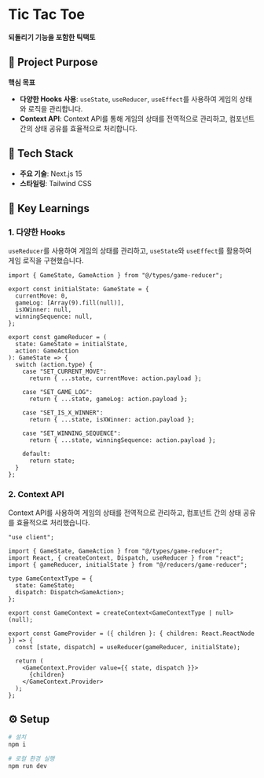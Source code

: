 # Tic Tac Toe

**되돌리기 기능을 포함한 틱택토**

## 🎯 **Project Purpose**

**핵심 목표**

- **다양한 Hooks 사용**: `useState`, `useReducer`, `useEffect`를 사용하여 게임의 상태와 로직을 관리합니다.
- **Context API**: Context API를 통해 게임의 상태를 전역적으로 관리하고, 컴포넌트 간의 상태 공유를 효율적으로 처리합니다.

## 🔨 **Tech Stack**

- **주요 기술**: Next.js 15
- **스타일링**: Tailwind CSS

## 📝 **Key Learnings**

### 1. 다양한 Hooks

`useReducer`를 사용하여 게임의 상태를 관리하고, `useState`와 `useEffect`를 활용하여 게임 로직을 구현했습니다.

```tsx
import { GameState, GameAction } from "@/types/game-reducer";

export const initialState: GameState = {
  currentMove: 0,
  gameLog: [Array(9).fill(null)],
  isXWinner: null,
  winningSequence: null,
};

export const gameReducer = (
  state: GameState = initialState,
  action: GameAction
): GameState => {
  switch (action.type) {
    case "SET_CURRENT_MOVE":
      return { ...state, currentMove: action.payload };

    case "SET_GAME_LOG":
      return { ...state, gameLog: action.payload };

    case "SET_IS_X_WINNER":
      return { ...state, isXWinner: action.payload };

    case "SET_WINNING_SEQUENCE":
      return { ...state, winningSequence: action.payload };

    default:
      return state;
  }
};
```

### 2. Context API

Context API를 사용하여 게임의 상태를 전역적으로 관리하고, 컴포넌트 간의 상태 공유를 효율적으로 처리했습니다.

```tsx
"use client";

import { GameState, GameAction } from "@/types/game-reducer";
import React, { createContext, Dispatch, useReducer } from "react";
import { gameReducer, initialState } from "@/reducers/game-reducer";

type GameContextType = {
  state: GameState;
  dispatch: Dispatch<GameAction>;
};

export const GameContext = createContext<GameContextType | null>(null);

export const GameProvider = ({ children }: { children: React.ReactNode }) => {
  const [state, dispatch] = useReducer(gameReducer, initialState);

  return (
    <GameContext.Provider value={{ state, dispatch }}>
      {children}
    </GameContext.Provider>
  );
};
```

## ⚙️ **Setup**

```bash
# 설치
npm i

# 로컬 환경 실행
npm run dev
```
